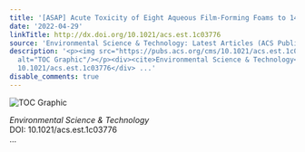 ```yaml
---
title: '[ASAP] Acute Toxicity of Eight Aqueous Film-Forming Foams to 14 Aquatic Species'
date: '2022-04-29'
linkTitle: http://dx.doi.org/10.1021/acs.est.1c03776
source: 'Environmental Science & Technology: Latest Articles (ACS Publications)'
description: '<p><img src="https://pubs.acs.org/cms/10.1021/acs.est.1c03776/asset/images/medium/es1c03776_0006.gif"
  alt="TOC Graphic"/></p><div><cite>Environmental Science & Technology</cite></div><div>DOI:
  10.1021/acs.est.1c03776</div> ...'
disable_comments: true
---
```

<p><img src="https://pubs.acs.org/cms/10.1021/acs.est.1c03776/asset/images/medium/es1c03776_0006.gif" alt="TOC Graphic"/></p><div><cite>Environmental Science & Technology</cite></div><div>DOI: 10.1021/acs.est.1c03776</div> ...